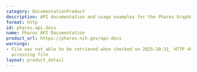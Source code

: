 ```yaml
---
category: DocumentationProduct
description: API documentation and usage examples for the Pharos GraphQL interface
format: http
id: pharos.api.docs
name: Pharos API Documentation
product_url: https://pharos.nih.gov/api-docs
warnings:
- File was not able to be retrieved when checked on 2025-10-31_ HTTP 403 error when
  accessing file
layout: product_detail
---
```

